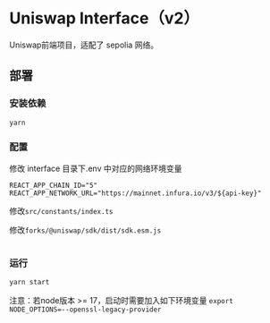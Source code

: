 # Uniswap Interface（v2）

Uniswap前端项目，适配了 sepolia 网络。

## 部署
### 安装依赖
```bash
yarn
```
### 配置
修改 interface 目录下.env 中对应的网络环境变量
```
REACT_APP_CHAIN_ID="5"
REACT_APP_NETWORK_URL="https://mainnet.infura.io/v3/${api-key}"
```
修改`src/constants/index.ts`



修改`forks/@uniswap/sdk/dist/sdk.esm.js`

```

```

### 运行
```bash
yarn start
```
注意：若node版本 >= 17，启动时需要加入如下环境变量 `export NODE_OPTIONS=--openssl-legacy-provider`
